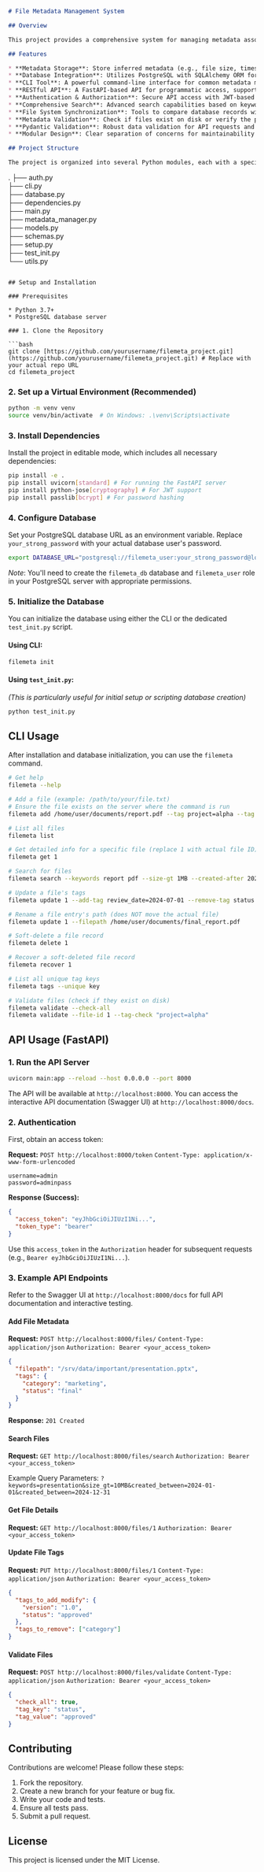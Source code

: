 ```markdown
# File Metadata Management System

## Overview

This project provides a comprehensive system for managing metadata associated with files stored on a server. It offers both a Command Line Interface (CLI) for direct interaction and a RESTful API for programmatic access, enabling efficient organization, searching, and validation of file information.

## Features

* **Metadata Storage**: Store inferred metadata (e.g., file size, timestamps, checksum, MIME type) and custom key-value tags for files.
* **Database Integration**: Utilizes PostgreSQL with SQLAlchemy ORM for robust data persistence.
* **CLI Tool**: A powerful command-line interface for common metadata management tasks.
* **RESTful API**: A FastAPI-based API for programmatic access, supporting CRUD operations, searching, and validation.
* **Authentication & Authorization**: Secure API access with JWT-based authentication and role-based authorization (admin/user).
* **Comprehensive Search**: Advanced search capabilities based on keywords, file size ranges, and various date/time ranges.
* **File System Synchronization**: Tools to compare database records with the actual file system and identify discrepancies.
* **Metadata Validation**: Check if files exist on disk or verify the presence/value of specific tags.
* **Pydantic Validation**: Robust data validation for API requests and responses using Pydantic schemas.
* **Modular Design**: Clear separation of concerns for maintainability and scalability.

## Project Structure

The project is organized into several Python modules, each with a specific responsibility:

```
.
├── auth.py                  
├── cli.py                   
├── database.py              
├── dependencies.py          
├── main.py                  
├── metadata_manager.py      
├── models.py                
├── schemas.py               
├── setup.py                 
├── test_init.py             
└── utils.py                 
```

## Setup and Installation

### Prerequisites

* Python 3.7+
* PostgreSQL database server

### 1. Clone the Repository

```bash
git clone [https://github.com/yourusername/filemeta_project.git](https://github.com/yourusername/filemeta_project.git) # Replace with your actual repo URL
cd filemeta_project
```

### 2. Set up a Virtual Environment (Recommended)

```bash
python -m venv venv
source venv/bin/activate  # On Windows: .\venv\Scripts\activate
```

### 3. Install Dependencies

Install the project in editable mode, which includes all necessary dependencies:

```bash
pip install -e .
pip install uvicorn[standard] # For running the FastAPI server
pip install python-jose[cryptography] # For JWT support
pip install passlib[bcrypt] # For password hashing
```

### 4. Configure Database

Set your PostgreSQL database URL as an environment variable. Replace `your_strong_password` with your actual database user's password.

```bash
export DATABASE_URL="postgresql://filemeta_user:your_strong_password@localhost/filemeta_db"
```
*Note*: You'll need to create the `filemeta_db` database and `filemeta_user` role in your PostgreSQL server with appropriate permissions.

### 5. Initialize the Database

You can initialize the database using either the CLI or the dedicated `test_init.py` script.

#### Using CLI:

```bash
filemeta init
```

#### Using `test_init.py`:
*(This is particularly useful for initial setup or scripting database creation)*

```bash
python test_init.py
```

## CLI Usage

After installation and database initialization, you can use the `filemeta` command.

```bash
# Get help
filemeta --help

# Add a file (example: /path/to/your/file.txt)
# Ensure the file exists on the server where the command is run
filemeta add /home/user/documents/report.pdf --tag project=alpha --tag status=draft

# List all files
filemeta list

# Get detailed info for a specific file (replace 1 with actual file ID)
filemeta get 1

# Search for files
filemeta search --keywords report pdf --size-gt 1MB --created-after 2024-01-01

# Update a file's tags
filemeta update 1 --add-tag review_date=2024-07-01 --remove-tag status

# Rename a file entry's path (does NOT move the actual file)
filemeta update 1 --filepath /home/user/documents/final_report.pdf

# Soft-delete a file record
filemeta delete 1

# Recover a soft-deleted file record
filemeta recover 1

# List all unique tag keys
filemeta tags --unique key

# Validate files (check if they exist on disk)
filemeta validate --check-all
filemeta validate --file-id 1 --tag-check "project=alpha"
```

## API Usage (FastAPI)

### 1. Run the API Server

```bash
uvicorn main:app --reload --host 0.0.0.0 --port 8000
```
The API will be available at `http://localhost:8000`. You can access the interactive API documentation (Swagger UI) at `http://localhost:8000/docs`.

### 2. Authentication

First, obtain an access token:

**Request:**
`POST http://localhost:8000/token`
`Content-Type: application/x-www-form-urlencoded`

```
username=admin
password=adminpass
```

**Response (Success):**
```json
{
  "access_token": "eyJhbGciOiJIUzI1Ni...",
  "token_type": "bearer"
}
```

Use this `access_token` in the `Authorization` header for subsequent requests (e.g., `Bearer eyJhbGciOiJIUzI1Ni...`).

### 3. Example API Endpoints

Refer to the Swagger UI at `http://localhost:8000/docs` for full API documentation and interactive testing.

#### Add File Metadata

**Request:**
`POST http://localhost:8000/files/`
`Content-Type: application/json`
`Authorization: Bearer <your_access_token>`

```json
{
  "filepath": "/srv/data/important/presentation.pptx",
  "tags": {
    "category": "marketing",
    "status": "final"
  }
}
```

**Response:** `201 Created`

#### Search Files

**Request:**
`GET http://localhost:8000/files/search`
`Authorization: Bearer <your_access_token>`

Example Query Parameters:
`?keywords=presentation&size_gt=10MB&created_between=2024-01-01&created_between=2024-12-31`

#### Get File Details

**Request:**
`GET http://localhost:8000/files/1`
`Authorization: Bearer <your_access_token>`

#### Update File Tags

**Request:**
`PUT http://localhost:8000/files/1`
`Content-Type: application/json`
`Authorization: Bearer <your_access_token>`

```json
{
  "tags_to_add_modify": {
    "version": "1.0",
    "status": "approved"
  },
  "tags_to_remove": ["category"]
}
```

#### Validate Files

**Request:**
`POST http://localhost:8000/files/validate`
`Content-Type: application/json`
`Authorization: Bearer <your_access_token>`

```json
{
  "check_all": true,
  "tag_key": "status",
  "tag_value": "approved"
}
```

## Contributing

Contributions are welcome! Please follow these steps:

1.  Fork the repository.
2.  Create a new branch for your feature or bug fix.
3.  Write your code and tests.
4.  Ensure all tests pass.
5.  Submit a pull request.

## License

This project is licensed under the MIT License.
```
